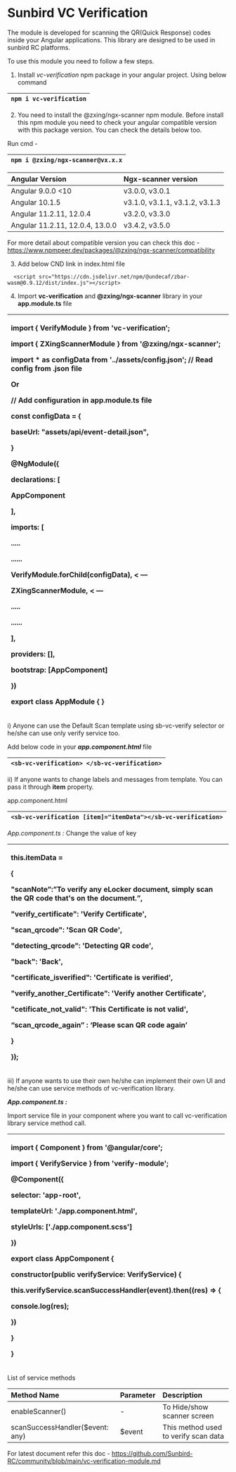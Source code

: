 # **Sunbird VC Verification**


The module is developed for scanning the QR(Quick Response) codes inside your Angular applications. This library are designed to be used in sunbird RC platforms.

To use this module you need to follow a few steps.

1. Install *vc-verification* npm package in your angular project. Using below command

|`npm i vc-verification`|
| :- |



2. You need to install the @zxing/ngx-scanner npm module. Before install this npm module you need to check your angular compatible version with this package version. You can check the details below too.

Run cmd - 


|`npm i @zxing/ngx-scanner@vx.x.x`|
| :- |



|**Angular Version**|**Ngx-scanner version**|
| :- | :- |
|Angular  9.0.0 <10|v3.0.0, v3.0.1|
|Angular 10.1.5|v3.1.0, v3.1.1, v3.1.2, v3.1.3|
|Angular 11.2.11, 12.0.4|v3.2.0,  v3.3.0|
|Angular 11.2.11, 12.0.4, 13.0.0|v3.4.2, v3.5.0|

For more detail about compatible version you can check this doc - <https://www.npmpeer.dev/packages/@zxing/ngx-scanner/compatibility>

3. Add below CND link in index.html file
```
  <script src="https://cdn.jsdelivr.net/npm/@undecaf/zbar-wasm@0.9.12/dist/index.js"></script>
  ```


4. Import **vc-verification** and **@zxing/ngx-scanner** library in your **app.module.ts** file


|<p>import { VerifyModule } from 'vc-verification';</p><p>import { ZXingScannerModule } from '@zxing/ngx-scanner';</p><p>import \* as configData from '../assets/config.json';  // Read config from .json file</p><p></p><p>Or</p><p>// Add configuration in app.module.ts file</p><p>const configData = {</p><p>baseUrl: "assets/api/event-detail.json",</p><p>}</p><p></p><p></p><p>@NgModule({</p><p>declarations: [</p><p>AppComponent</p><p>],</p><p>imports: [</p><p>.....</p><p>......</p><p>VerifyModule.forChild(configData),  < —</p><p>ZXingScannerModule, < —</p><p>.....</p><p>......</p><p>],</p><p>providers: [],</p><p>bootstrap: [AppComponent]</p><p>})</p><p></p><p>export class AppModule { }</p><p></p>|
| :- |



i)  Anyone can use the Default Scan template using sb-vc-verify selector or he/she can use only verify service too. 

Add below code in your ***app.component.html*** file

|`<sb-vc-verification> </sb-vc-verification>`|
| :- |


ii)  If anyone wants to change labels and messages from template. You can pass it through **item** property.

app.component.html

|`<sb-vc-verification [item]="itemData"></sb-vc-verification>`|
| :- |



*App.component.ts :* Change the value of key


|<p>this.itemData = </p><p>{</p><p>"scanNote”:”To verify any eLocker document, simply scan the QR code that's on the document.”,</p><p>"verify\_certificate": 'Verify Certificate',</p><p>"scan\_qrcode": 'Scan QR Code',</p><p>"detecting\_qrcode": 'Detecting QR code',</p><p>"back": 'Back',</p><p>"certificate\_isverified": 'Certificate is verified',</p><p>"verify\_another\_Certificate": 'Verify another Certificate',</p><p>"cetificate\_not\_valid": 'This Certificate is not valid',</p><p>“scan\_qrcode\_again” : ‘Please scan QR code again’</p><p>}</p><p></p><p>});</p><p></p>|
| :- |



iii) If anyone wants to use their own he/she can implement their own UI and  he/she can use service methods of vc-verification library. 


***App.component.ts :***

Import service file in your component where you want to call vc-verification library service method call.


|<p></p><p>import { Component } from '@angular/core';</p><p>import { VerifyService } from 'verify-module'; </p><p></p><p>@Component({</p><p>selector: 'app-root',</p><p>templateUrl: './app.component.html',</p><p>styleUrls: ['./app.component.scss']</p><p>})</p><p>export class AppComponent {</p><p> </p><p>constructor(public verifyService: VerifyService) {</p><p></p><p>this.verifyService.scanSuccessHandler(event).then((res) => {</p><p>console.log(res);</p><p>})</p><p>}</p><p></p><p>}</p><p></p><p></p>|
| :- |



List of service methods



|**Method Name**|**Parameter**|**Description**|
| :- | :- | :- |
|enableScanner()|-|To Hide/show scanner screen|
|scanSuccessHandler($event: any)|$event|This method used to verify scan data|

For latest document refer this doc - https://github.com/Sunbird-RC/community/blob/main/vc-verification-module.md

